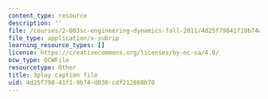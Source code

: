 ```yaml
---
content_type: resource
description: ''
file: /courses/2-003sc-engineering-dynamics-fall-2011/4d25f79841f19b74d030cdf212868b70_fK9AGvLf3yw.srt
file_type: application/x-subrip
learning_resource_types: []
license: https://creativecommons.org/licenses/by-nc-sa/4.0/
ocw_type: OCWFile
resourcetype: Other
title: 3play caption file
uid: 4d25f798-41f1-9b74-d030-cdf212868b70
---
```

